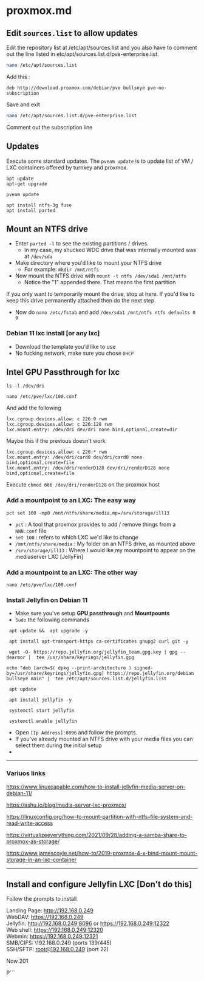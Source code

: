 # proxmox.md

## Edit ```sources.list``` to allow updates
Edit the repository list at /etc/apt/sources.list and you also have to comment out the line listed in etc/apt/sources.list.d/pve-enterprise.list.

```bash
nano /etc/apt/sources.list
```
Add this :

```deb http://download.proxmox.com/debian/pve bullseye pve-no-subscription```

Save and exit
```sh
nano /etc/apt/sources.list.d/pve-enterprise.list
```
Comment out the subscription line

## Updates
Execute some standard updates. The ```pveam update``` is to update list of VM / LXC containers offered by turnkey and proxmox.

```
apt update
apt-get upgrade

pveam update

apt install ntfs-3g fuse
apt install parted
```

## Mount an NTFS drive
- Enter ```parted -l``` to see the existing partitions / drives. 
  - In my case, my shucked WDC drive that was internally mounted was at ```/dev/sda```
- Make directory where you'd like to mount your NTFS drive
  -  For example:  ```mkdir /mnt/ntfs```
- Now mount the NTFS drive with ```mount -t ntfs /dev/sda1 /mnt/ntfs```
  - Notice the "1" appended there. That means the first partition

If you only want to temporarily mount the drive, stop at here. If you'd like to keep this drive permanently attached then do the next step.

- Now do ```nano /etc/fstab``` and add ```/dev/sda1 /mnt/ntfs ntfs defaults 0 0```

### Debian 11 lxc install [or any lxc]

- Download the template you'd like to use
- No fucking network, make sure you chose ```DHCP```



## Intel GPU Passthrough for lxc
```ls -l /dev/dri```

```nano /etc/pve/lxc/100.conf```

And add the following

```
lxc.cgroup.devices.allow: c 226:0 rwm
lxc.cgroup.devices.allow: c 226:128 rwm
lxc.mount.entry: /dev/dri dev/dri none bind,optional,create=dir
```
Maybe this if the previous doesn't work
```
lxc.cgroup.devices.allow: c 226:* rwm
lxc.mount.entry: /dev/dri/card0 dev/dri/card0 none bind,optional,create=file
lxc.mount.entry: /dev/dri/renderD128 dev/dri/renderD128 none bind,optional,create=file
```

Execute ```chmod 666 /dev/dri/renderD128``` on the proxmox host



### Add a mountpoint to an LXC: The easy way
```
pct set 100 -mp0 /mnt/ntfs/share/media,mp=/srv/storage/ill13
```

- ```pct``` : A tool that proxmox provides to add / remove things from a ```NNN.conf``` file
- ```set 100``` : refers to which LXC we'd like to change
- ```/mnt/ntfs/share/media``` : My folder on an NTFS drive, as mounted above
- ```/srv/storage/ill13``` : Where I would ike my mountpoint to appear on the mediaserver LXC [JellyFin]

### Add a mountpoint to an LXC: The other way

```nano /etc/pve/lxc/100.conf```


### Install Jellyfin on Debian 11
- Make sure you've setup **GPU passthrough** and **Mountpounts** 
- ```Sudo``` the following commands
```
 apt update &&  apt upgrade -y

 apt install apt-transport-https ca-certificates gnupg2 curl git -y

 wget -O- https://repo.jellyfin.org/jellyfin_team.gpg.key | gpg --dearmor |  tee /usr/share/keyrings/jellyfin.gpg

echo "deb [arch=$( dpkg --print-architecture ) signed-by=/usr/share/keyrings/jellyfin.gpg] https://repo.jellyfin.org/debian bullseye main" |  tee /etc/apt/sources.list.d/jellyfin.list

 apt update

 apt install jellyfin -y

 systemctl start jellyfin

 systemctl enable jellyfin
```

- Open ```[Ip Address]:8096``` and follow the prompts.
- If you've already mounted an NTFS drive with your media files you can select them during the initial setup
- 

***
### Variuos links

https://www.linuxcapable.com/how-to-install-jellyfin-media-server-on-debian-11/

https://ashu.io/blog/media-server-lxc-proxmox/

https://linuxconfig.org/how-to-mount-partition-with-ntfs-file-system-and-read-write-access

https://virtualizeeverything.com/2021/09/28/adding-a-samba-share-to-proxmox-as-storage/

https://www.jamescoyle.net/how-to/2019-proxmox-4-x-bind-mount-mount-storage-in-an-lxc-container


***
## Install and configure Jellyfin LXC [Don't do this]

Follow the prompts to install


Landing Page:    http://192.168.0.249                     
WebDAV:          https://192.168.0.249                    
Jellyfin:        http://192.168.0.249:8096 or https://192.168.0.249:12322              
Web shell:       https://192.168.0.249:12320              
Webmin:          https://192.168.0.249:12321              
SMB/CIFS:        \\192.168.0.249 (ports 139/445)          
SSH/SFTP:        root@192.168.0.249 (port 22)             

Now 201



P```
